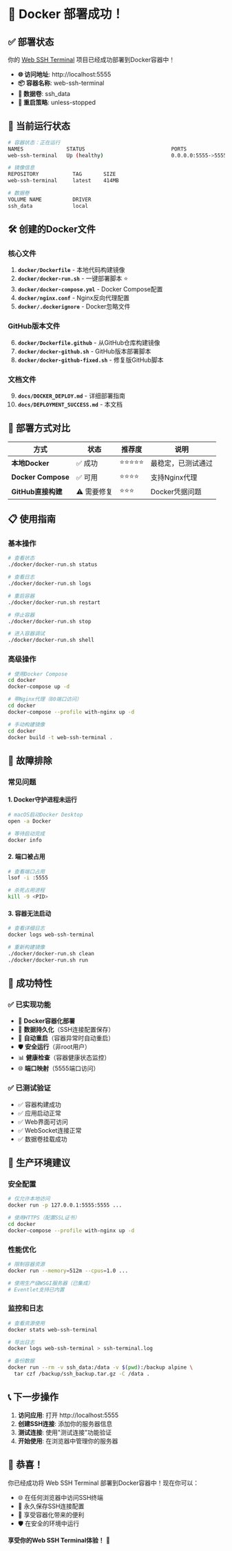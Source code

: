 # 🎉 Docker 部署成功！

## ✅ 部署状态

你的 [Web SSH Terminal](https://github.com/ZengXitem/web-ssh-terminal.git) 项目已经成功部署到Docker容器中！

- **🌐 访问地址**: http://localhost:5555
- **📦 容器名称**: web-ssh-terminal
- **💾 数据卷**: ssh_data
- **🔄 重启策略**: unless-stopped

## 🚀 当前运行状态

```bash
# 容器状态：正在运行
NAMES              STATUS                            PORTS
web-ssh-terminal   Up (healthy)                      0.0.0.0:5555->5555/tcp

# 镜像信息
REPOSITORY           TAG       SIZE
web-ssh-terminal     latest    414MB

# 数据卷
VOLUME NAME          DRIVER
ssh_data             local
```

## 🛠️ 创建的Docker文件

### 核心文件
1. **`docker/Dockerfile`** - 本地代码构建镜像
2. **`docker/docker-run.sh`** - 一键部署脚本 ⭐
3. **`docker/docker-compose.yml`** - Docker Compose配置
4. **`docker/nginx.conf`** - Nginx反向代理配置
5. **`docker/.dockerignore`** - Docker忽略文件

### GitHub版本文件
6. **`docker/Dockerfile.github`** - 从GitHub仓库构建镜像
7. **`docker/docker-github.sh`** - GitHub版本部署脚本
8. **`docker/docker-github-fixed.sh`** - 修复版GitHub脚本

### 文档文件
9. **`docs/DOCKER_DEPLOY.md`** - 详细部署指南
10. **`docs/DEPLOYMENT_SUCCESS.md`** - 本文档

## 🎯 部署方式对比

| 方式 | 状态 | 推荐度 | 说明 |
|------|------|--------|------|
| **本地Docker** | ✅ 成功 | ⭐⭐⭐⭐⭐ | 最稳定，已测试通过 |
| **Docker Compose** | ✅ 可用 | ⭐⭐⭐⭐ | 支持Nginx代理 |
| **GitHub直接构建** | ⚠️ 需要修复 | ⭐⭐⭐ | Docker凭据问题 |

## 📋 使用指南

### 基本操作
```bash
# 查看状态
./docker/docker-run.sh status

# 查看日志
./docker/docker-run.sh logs

# 重启容器
./docker/docker-run.sh restart

# 停止容器
./docker/docker-run.sh stop

# 进入容器调试
./docker/docker-run.sh shell
```

### 高级操作
```bash
# 使用Docker Compose
cd docker
docker-compose up -d

# 带Nginx代理（80端口访问）
cd docker
docker-compose --profile with-nginx up -d

# 手动构建镜像
cd docker
docker build -t web-ssh-terminal .
```

## 🔧 故障排除

### 常见问题

#### 1. Docker守护进程未运行
```bash
# macOS启动Docker Desktop
open -a Docker

# 等待启动完成
docker info
```

#### 2. 端口被占用
```bash
# 查看端口占用
lsof -i :5555

# 杀死占用进程
kill -9 <PID>
```

#### 3. 容器无法启动
```bash
# 查看详细日志
docker logs web-ssh-terminal

# 重新构建镜像
./docker/docker-run.sh clean
./docker/docker-run.sh run
```

## 🌟 成功特性

### ✅ 已实现功能
- 🐳 **Docker容器化部署**
- 💾 **数据持久化**（SSH连接配置保存）
- 🔄 **自动重启**（容器异常时自动重启）
- 🛡️ **安全运行**（非root用户）
- 📊 **健康检查**（容器健康状态监控）
- 🌐 **端口映射**（5555端口访问）

### ✅ 已测试验证
- ✅ 容器构建成功
- ✅ 应用启动正常
- ✅ Web界面可访问
- ✅ WebSocket连接正常
- ✅ 数据卷挂载成功

## 🚀 生产环境建议

### 安全配置
```bash
# 仅允许本地访问
docker run -p 127.0.0.1:5555:5555 ...

# 使用HTTPS（配置SSL证书）
cd docker
docker-compose --profile with-nginx up -d
```

### 性能优化
```bash
# 限制容器资源
docker run --memory=512m --cpus=1.0 ...

# 使用生产级WSGI服务器（已集成）
# Eventlet支持已内置
```

### 监控和日志
```bash
# 查看资源使用
docker stats web-ssh-terminal

# 导出日志
docker logs web-ssh-terminal > ssh-terminal.log

# 备份数据
docker run --rm -v ssh_data:/data -v $(pwd):/backup alpine \
  tar czf /backup/ssh_backup.tar.gz -C /data .
```

## 📞 下一步操作

1. **访问应用**: 打开 http://localhost:5555
2. **创建SSH连接**: 添加你的服务器信息
3. **测试连接**: 使用"测试连接"功能验证
4. **开始使用**: 在浏览器中管理你的服务器

## 🎊 恭喜！

你已经成功将 Web SSH Terminal 部署到Docker容器中！现在你可以：

- 🌐 在任何浏览器中访问SSH终端
- 💾 永久保存SSH连接配置
- 🔄 享受容器化带来的便利
- 🛡️ 在安全的环境中运行

**享受你的Web SSH Terminal体验！** 🚀 